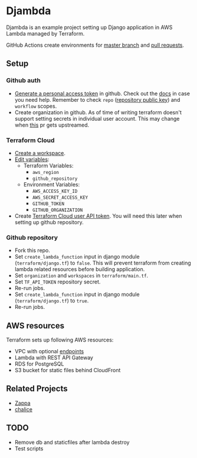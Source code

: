 # Djambda

Djambda is an example project setting up Django application in AWS Lambda managed by Terraform.

GitHub Actions create environments for [master branch](https://vp9x9htxm7.execute-api.eu-central-1.amazonaws.com/0/admin/) and [pull requests](https://vp9x9htxm7.execute-api.eu-central-1.amazonaws.com/1/admin/).

## Setup

### Github auth
* [Generate a personal access token](https://github.com/settings/tokens/new) in github. Check out the [docs](https://help.github.com/en/github/authenticating-to-github/creating-a-personal-access-token-for-the-command-line) in case you need help. Remember to check `repo` ([repository public key](https://developer.github.com/v3/actions/secrets/#get-a-repository-public-key)) and `workflow` scopes.
* Create organization in github. As of time of writing terraform doesn't support setting secrets in individual user account. This may change when [this](https://github.com/terraform-providers/terraform-provider-github/pull/465) pr gets upstreamed.

### Terraform Cloud
* [Create a workspace](https://www.terraform.io/docs/cloud/getting-started/workspaces.html#creating-a-workspace).
* [Edit variables](https://www.terraform.io/docs/cloud/getting-started/workspaces.html#editing-variables):
  * Terraform Variables:
    * `aws_region`
    * `github_repository`
  * Environment Variables:
    * `AWS_ACCESS_KEY_ID`
    * `AWS_SECRET_ACCESS_KEY`
    * `GITHUB_TOKEN`
    * `GITHUB_ORGANIZATION`
* Create [Terraform Cloud user API token](https://app.terraform.io/app/settings/tokens). You will need this later when setting up github repository.

### Github repository
* Fork this repo.
* Set `create_lambda_function` input in django module (`terraform/django.tf`) to `false`. This will prevent terraform from creating lambda related resources before building application.
* Set `organization` and `workspaces` in `terraform/main.tf`.
* Set `TF_API_TOKEN` repository secret.
* Re-run jobs.
* Set `create_lambda_function` input in django module (`terraform/django.tf`) to `true`.
* Re-run jobs.

## AWS resources

Terraform sets up following AWS resources:
* VPC with optional [endpoints](https://docs.aws.amazon.com/vpc/latest/userguide/vpc-endpoints.html)
* Lambda with REST API Gateway
* RDS for PostgreSQL
* S3 bucket for static files behind CloudFront

## Related Projects
* [Zappa](https://github.com/Miserlou/Zappa)
* [chalice](https://github.com/aws/chalice)

## TODO
* Remove db and staticfiles after lambda destroy
* Test scripts
